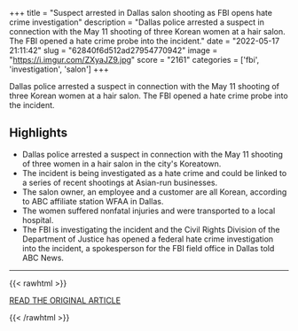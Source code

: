 +++
title = "Suspect arrested in Dallas salon shooting as FBI opens hate crime investigation"
description = "Dallas police arrested a suspect in connection with the May 11 shooting of three Korean women at a hair salon. The FBI opened a hate crime probe into the incident."
date = "2022-05-17 21:11:42"
slug = "62840f6d512ad27954770942"
image = "https://i.imgur.com/ZXyaJZ9.jpg"
score = "2161"
categories = ['fbi', 'investigation', 'salon']
+++

Dallas police arrested a suspect in connection with the May 11 shooting of three Korean women at a hair salon. The FBI opened a hate crime probe into the incident.

## Highlights

- Dallas police arrested a suspect in connection with the May 11 shooting of three women in a hair salon in the city's Koreatown.
- The incident is being investigated as a hate crime and could be linked to a series of recent shootings at Asian-run businesses.
- The salon owner, an employee and a customer are all Korean, according to ABC affiliate station WFAA in Dallas.
- The women suffered nonfatal injuries and were transported to a local hospital.
- The FBI is investigating the incident and the Civil Rights Division of the Department of Justice has opened a federal hate crime investigation into the incident, a spokesperson for the FBI field office in Dallas told ABC News.

---

{{< rawhtml >}}
  <p class="article-category">
    <a target="_blank" href="https://abcnews.go.com/US/suspect-arrested-dallas-salon-shooting-fbi-opens-hate/story?id=84776375">READ THE ORIGINAL ARTICLE</a>
  </p>
{{< /rawhtml >}}
